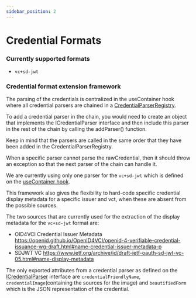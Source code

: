 ```yaml
---
sidebar_position: 2
---
```


# Credential Formats

### Currently supported formats

- `vc+sd-jwt`


### Credential format extension framework

The parsing of the credentials is centralized in the useContainer hook where all credential parsers are chained
in a [CredentialParserRegistry](https://github.com/wwWallet/wallet-frontend/blob/master/src/lib/interfaces/ICredentialParser.ts).

To add a credential parser in the chain, you would need to create an object that implements the ICredentialParser
interface and then include this parser in the rest of the chain by calling the addParser() function.

Keep in mind that the parsers are called in the same order that they have been added in the CredentialParserRegistry.

When a specific parser cannot parse the rawCredential, then it should throw an exception so that the next parser
of the chain can handle it.

We are currently using only one parser for the `vc+sd-jwt` which is defined on the [useContainer hook](https://github.com/wwWallet/wallet-frontend/blob/master/src/hooks/useContainer.ts).

This framework also gives the flexibility to hard-code specific credential display metadata for a specific issuer and vct, when these are absent from the possible sources.

The two sources that are currently used for the extraction of the display metadata for the `vc+sd-jwt` format are:

- OID4VCI Credential Issuer Metadata https://openid.github.io/OpenID4VCI/openid-4-verifiable-credential-issuance-wg-draft.html#name-credential-issuer-metadata-p
- SDJWT VC https://www.ietf.org/archive/id/draft-ietf-oauth-sd-jwt-vc-05.html#name-display-metadata


The only exported attributes from a credential parser as defined on the [ICredentialParser](https://github.com/wwWallet/wallet-frontend/blob/master/src/lib/interfaces/ICredentialParser.ts) interface are `credentialFriendlyName`, `credentialImage`(containing the sources for the image) and `beautifiedForm` which is the JSON representation
of the credential.
